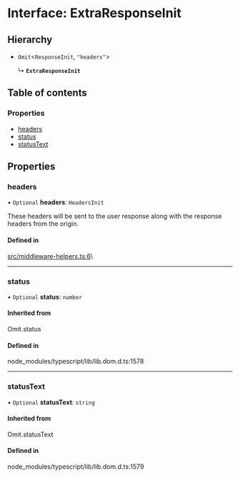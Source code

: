 # Interface: ExtraResponseInit

## Hierarchy

- `Omit`<`ResponseInit`, `"headers"`\>

  ↳ **`ExtraResponseInit`**

## Table of contents

### Properties

- [headers](ExtraResponseInit.md#headers)
- [status](ExtraResponseInit.md#status)
- [statusText](ExtraResponseInit.md#statustext)

## Properties

### headers

• `Optional` **headers**: `HeadersInit`

These headers will be sent to the user response
along with the response headers from the origin.

#### Defined in

[src/middleware-helpers.ts:6](https://github.com/vercel/vercel/blob/main/packages/edge/src/middleware-helpers.ts#L6)\

---

### status

• `Optional` **status**: `number`

#### Inherited from

Omit.status

#### Defined in

node_modules/typescript/lib/lib.dom.d.ts:1578

---

### statusText

• `Optional` **statusText**: `string`

#### Inherited from

Omit.statusText

#### Defined in

node_modules/typescript/lib/lib.dom.d.ts:1579
